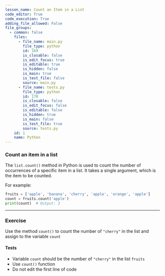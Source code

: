 ```yaml
---
lesson_name: Count an Item in a List
code_editor: True
code_execution: True
adding_file_allowed: False
file_groups:
  - common: false
    files:
      - file_name: main.py
        file_type: python
        id: 169
        is_closable: false
        is_edit_focus: true
        is_editable: true
        is_hidden: false
        is_main: true
        is_test_file: false
        source: main.py
      - file_name: tests.py
        file_type: python
        id: 170
        is_closable: false
        is_edit_focus: false
        is_editable: false
        is_hidden: true
        is_main: false
        is_test_file: true
        source: tests.py
    id: 1
    name: Python
---
```


### Count an item in a list

The `list.count()` method in Python is used to count the number of occurrences of a specific item in a list. It takes a single argument, which is the item to be counted.

For example:

```python
fruits = ['apple', 'banana', 'cherry', 'apple', 'orange', 'apple']
count = fruits.count('apple')
print(count)  # Output: 3
```

---

### Exercise

Use the method `count()` to count the number of `"cherry"` in the list and assign to the variable `count`

#### Tests

<ul>
<li id="test-1">Variable <code>count</code> should be the number of <code>"cherry"</code> in the list <code>fruits</code></li>
<li id="test-2">Use <code>count()</code> function</li>
<li id="test-3">Do not edit the first line of code</li>
</ul>
